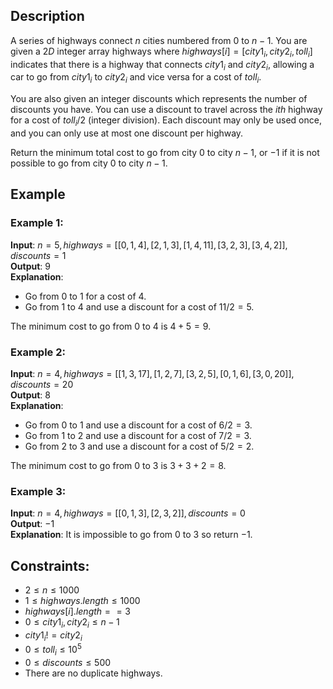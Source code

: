 ## Description
A series of highways connect $n$ cities numbered from $0$ to $n - 1$. You are given a $2D$ integer array highways where $highways[i] = [city1_i, city2_i, toll_i]$ indicates that there is a highway that connects $city1_i$ and $city2_i$, allowing a car to go from $city1_i$ to $city2_i$ and vice versa for a cost of $toll_i$.

You are also given an integer discounts which represents the number of discounts you have. You can use a discount to travel across the $ith$ highway for a cost of $toll_i / 2$ (integer division). Each discount may only be used once, and you can only use at most one discount per highway.

Return the minimum total cost to go from city $0$ to city $n - 1$, or $-1$ if it is not possible to go from city $0$ to city $n - 1$.

## Example
### Example 1:
**Input**: $n = 5, highways = [[0,1,4],[2,1,3],[1,4,11],[3,2,3],[3,4,2]], discounts = 1$  
**Output**: $9$  
**Explanation**:
- Go from $0$ to $1$ for a cost of $4$.
- Go from $1$ to $4$ and use a discount for a cost of $11 / 2 = 5$.

The minimum cost to go from $0$ to $4$ is $4 + 5 = 9$.

### Example 2:
**Input**: $n = 4, highways = [[1,3,17],[1,2,7],[3,2,5],[0,1,6],[3,0,20]], discounts = 20$  
**Output**: $8$  
**Explanation**:
- Go from $0$ to $1$ and use a discount for a cost of $6 / 2 = 3$.
- Go from $1$ to $2$ and use a discount for a cost of $7 / 2 = 3$.
- Go from $2$ to $3$ and use a discount for a cost of $5 / 2 = 2$.

The minimum cost to go from $0$ to $3$ is $3 + 3 + 2 = 8$.

### Example 3:
**Input**: $n = 4, highways = [[0,1,3],[2,3,2]], discounts = 0$  
**Output**: $-1$  
**Explanation**: It is impossible to go from $0$ to $3$ so return $-1$.
 
## Constraints:
- $2 \leq n \leq 1000$
- $1 \leq highways.length \leq 1000$
- $highways[i].length == 3$
- $0 \leq city1_i, city2_i \leq n - 1$
- $city1_i != city2_i$
- $0 \leq toll_i \leq 10^5$
- $0 \leq discounts \leq 500$
- There are no duplicate highways.